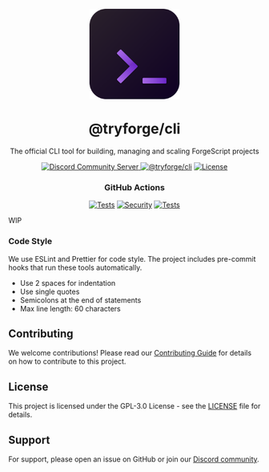 <!-- Head -->
<p align="center"><img src="./assets/icon/cli.svg" alt="ForgeCLI Logo" width="180" /></p>
<h1 align="center">@tryforge/cli</h1>

<!-- Hero -->
<p align="center">The official CLI tool for building, managing and scaling ForgeScript projects</p>

<p align="center">
  <!-- Discord Server -->
  <a href="https://discord.gg/2kwueME2sj">
    <img src="https://img.shields.io/discord/997899472610795580?style=for-the-badge&logo=discord&logoColor=white&label=Community&color=090A16" alt="Discord Community Server">
  </a>
  <!-- NPM Registry -->
  <a href="https://npmjs.org/package/@tryforge/cli"><img src="https://img.shields.io/github/package-json/v/tryforge/CLI?label=@tryforge/cli&color=090A16&style=for-the-badge&logo=npm" alt="@tryforge/cli"></a>
  <!-- License -->
  <a href="https://github.com/tryforge/CLI/blob/main/LICENSE"><img src="https://img.shields.io/github/license/tryforge/CLI?style=for-the-badge&logo=github&logoColor=white&label=License&color=090A16" alt="License"/></a>
</p>

<h3 align="center">GitHub Actions</h3>

<!-- Workflows -->
<p align="center">
  <!-- Linting -->
  <a href="https://github.com/tryforge/CLI/actions"><img src="https://img.shields.io/github/actions/workflow/status/tryforge/CLI/linter.yml?branch=main&style=for-the-badge&logo=github&label=Linting" alt="Tests"></a>
  <!-- Security -->
  <a href="https://github.com/tryforge/CLI/actions"><img src="https://img.shields.io/github/actions/workflow/status/tryforge/CLI/security.yml?branch=main&style=for-the-badge&logo=github&label=Security" alt="Security"></a>
  <!-- Tests -->
  <a href="https://github.com/tryforge/CLI/actions"><img src="https://img.shields.io/github/actions/workflow/status/tryforge/CLI/test.yml?branch=main&style=for-the-badge&logo=github&label=Tests" alt="Tests"></a>
</p>

WIP

### Code Style

We use ESLint and Prettier for code style. The project includes pre-commit hooks
that run these tools automatically.

- Use 2 spaces for indentation
- Use single quotes
- Semicolons at the end of statements
- Max line length: 60 characters

## Contributing

We welcome contributions! Please read our
[Contributing Guide](./CONTRIBUTING.md) for details on how to contribute to this
project.

## License

This project is licensed under the GPL-3.0 License - see the [LICENSE](LICENSE)
file for details.

## Support

For support, please open an issue on GitHub or join our
[Discord community](https://discord.gg/2kwueME2sj).
